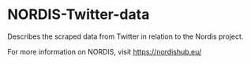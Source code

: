 # NORDIS-Twitter-data
Describes the scraped data from Twitter in relation to the Nordis project. 

For more information on NORDIS, visit https://nordishub.eu/
